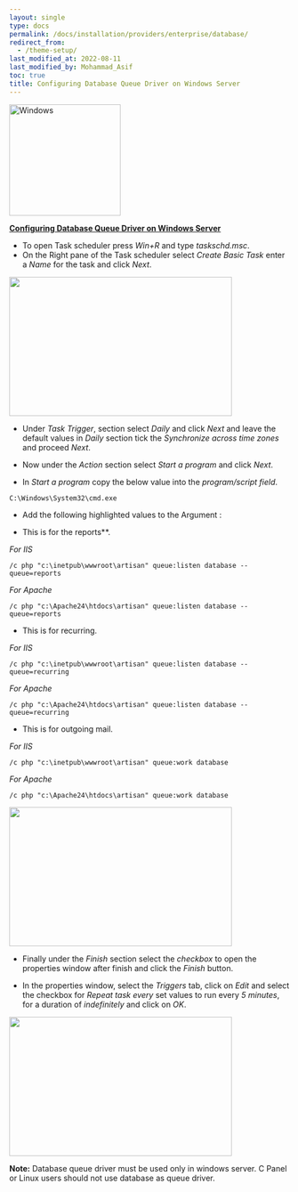 ```yaml
---
layout: single
type: docs
permalink: /docs/installation/providers/enterprise/database/
redirect_from:
  - /theme-setup/
last_modified_at: 2022-08-11
last_modified_by: Mohammad_Asif
toc: true
title: Configuring Database Queue Driver on Windows Server
---
```



<img alt="Windows" src="https://upload.wikimedia.org/wikipedia/commons/thumb/e/e2/Windows_logo_and_wordmark_-_2021.svg/250px-Windows_logo_and_wordmark_-_2021.svg.png" width="200"  /> 



[<strong>Configuring Database Queue Driver on Windows Server</strong>](#Configuring-Database-Queue-Driver-on-Windows-Server)


- To open Task scheduler press *Win+R* and type *taskschd.msc*.
- On the Right pane of the Task scheduler select *Create Basic Task* enter a *Name* for the task and click *Next*.

<img src="https://github.com/ladybirdweb/faveo-server-images/blob/master/_docs/installation/providers/enterprise/windows-images/TaskScheduler.png?raw=true" alt="" style=" width:400px ; height:250px ">

- Under *Task Trigger*, section select *Daily* and click *Next* and leave the default values in *Daily* section tick the *Synchronize across time zones* and proceed *Next*.

- Now under the *Action* section select *Start a program* and click *Next*. 


- In *Start a program* copy the below value into the *program/script field*.
```
C:\Windows\System32\cmd.exe
```

- Add the following highlighted values to the Argument :


- This is for the reports**.

*For IIS*
```
/c php "c:\inetpub\wwwroot\artisan" queue:listen database --queue=reports
```
*For Apache*
```
/c php "c:\Apache24\htdocs\artisan" queue:listen database --queue=reports
```

- This is for recurring.

*For IIS*
```
/c php "c:\inetpub\wwwroot\artisan" queue:listen database --queue=recurring
```
*For Apache*
```
/c php "c:\Apache24\htdocs\artisan" queue:listen database --queue=recurring
```

- This is for outgoing mail.

*For IIS*
```
/c php "c:\inetpub\wwwroot\artisan" queue:work database
```
*For Apache*
```
/c php "c:\Apache24\htdocs\artisan" queue:work database
```


<img src="https://github.com/ladybirdweb/faveo-server-images/blob/master/_docs/installation/providers/enterprise/windows-images/Taskschd.gif?raw=true" alt="" style=" width:400px ; height:250px ">

- Finally under the *Finish* section select the *checkbox* to open the properties window after finish and click the *Finish* button.

- In the properties window, select the *Triggers* tab, click on *Edit* and select the checkbox for *Repeat task every* set values to run every *5 minutes*, for a duration of *indefinitely* and click on *OK*.

<img src="https://github.com/ladybirdweb/faveo-server-images/blob/master/_docs/installation/providers/enterprise/windows-images/TaskTrigger.png?raw=true" alt="" style=" width:400px ; height:250px ">

**Note:** Database queue driver must be used only in windows server. C Panel or Linux users should not use database as queue driver.



